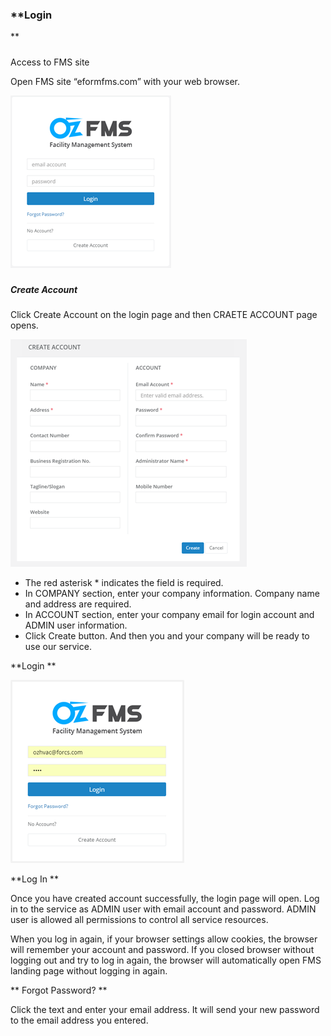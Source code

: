 ### **Login
**

##### 
Access to FMS site


Open FMS site “eformfms.com” with your web browser.

![](/assets/login.png)

##### 

##### Create Account


Click Create Account on the login page and then CRAETE ACCOUNT page opens.

![](/assets/create-account.png)

* The red asterisk \* indicates the field is required.
* In COMPANY section, enter your company information. Company name and address are required.
* In ACCOUNT section, enter your company email for login account and ADMIN user information.
* Click Create button. And then you and your company will be ready to use our service.



**Login
**

![](/assets/login-credentials.png)

**Log In
**


Once you have created account successfully, the login page will open. Log in to the service as ADMIN user with email account and password. ADMIN user is allowed all permissions to control all service resources. 


When you log in again, if your browser settings allow cookies, the browser will remember your account and password. If you closed browser without logging out and try to log in again, the browser will automatically open FMS landing page without logging in again.

**
Forgot Password?
**

Click the text and enter your email address. It will send your new password to the email address you entered.







